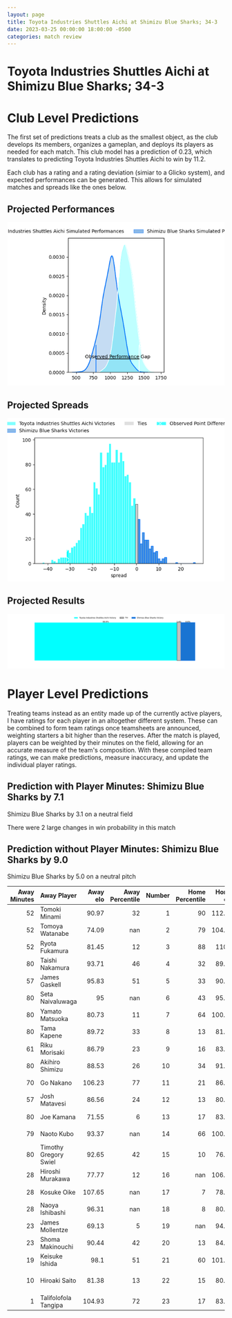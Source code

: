 ```yaml
---  
layout: page  
title: Toyota Industries Shuttles Aichi at Shimizu Blue Sharks; 34-3  
date: 2023-03-25 00:00:00 18:00:00 -0500  
categories: match review  
---
```

# Toyota Industries Shuttles Aichi at Shimizu Blue Sharks; 34-3

# Club Level Predictions


The first set of predictions treats a club as the smallest object, as the club develops its members, organizes a gameplan, and deploys its players as needed for each match. This club model has a prediction of 0.23, which translates to predicting Toyota Industries Shuttles Aichi to win by 11.2.

Each club has a rating and a rating deviation (simiar to a Glicko system), and expected performances can be generated. This allows for simulated matches and spreads like the ones below.
## Projected Performances


![Projected Performances](plots/performances_2023-03-25-ShimizuBlueSharks-ToyotaIndustriesShuttlesAichi.png)
## Projected Spreads


![Projected Spreads](plots/spreads_2023-03-25-ShimizuBlueSharks-ToyotaIndustriesShuttlesAichi.png)
## Projected Results


![Projected Results](plots/resultbar_2023-03-25-ShimizuBlueSharks-ToyotaIndustriesShuttlesAichi.png)
# Player Level Predictions


Treating teams instead as an entity made up of the currently active players, I have ratings for each player in an altogether different system. These can be combined to form team ratings once teamsheets are announced, weighting starters a bit higher than the reserves. After the match is played, players can be weighted by their minutes on the field, allowing for an accurate measure of the team's composition. With these compiled team ratings, we can make predictions, measure inaccuracy, and update the individual player ratings.
## Prediction with Player Minutes: Shimizu Blue Sharks by 7.1


Shimizu Blue Sharks by 3.1 on a neutral field

There were 2 large changes in win probability in this match
## Prediction without Player Minutes: Shimizu Blue Sharks by 9.0


Shimizu Blue Sharks by 5.0 on a neutral pitch



|   Away Minutes | Away Player           |   Away elo |   Away Percentile |   Number |   Home Percentile |   Home elo | Home Player             |   Home Minutes |
|---------------:|:----------------------|-----------:|------------------:|---------:|------------------:|-----------:|:------------------------|---------------:|
|             52 | Tomoki Minami         |      90.97 |                32 |        1 |                90 |     112.88 | Fumiyake Mato           |             40 |
|             52 | Tomoya Watanabe       |      74.09 |               nan |        2 |                79 |     104.76 | Naomichi Tatekawa       |             57 |
|             52 | Ryota Fukamura        |      81.45 |                12 |        3 |                88 |     110.6  | Kazuki Kanazawa         |             40 |
|             80 | Taishi Nakamura       |      93.71 |                46 |        4 |                32 |      89.54 | Tetsunori Osaki         |             80 |
|             57 | James Gaskell         |      95.83 |                51 |        5 |                33 |      90.77 | Thomas Nowlan           |              8 |
|             80 | Seta Naivaluwaga      |      95    |               nan |        6 |                43 |      95.87 | Koudai Takahashi        |             80 |
|             80 | Yamato Matsuoka       |      80.73 |                11 |        7 |                64 |     100.23 | Ginjiro Hase            |             71 |
|             80 | Tama Kapene           |      89.72 |                33 |        8 |                13 |      81.47 | Murphy Taramai          |             80 |
|             61 | Riku Morisaki         |      86.79 |                23 |        9 |                16 |      83.37 | Kayne Hammington        |             61 |
|             80 | Akihiro Shimizu       |      88.53 |                26 |       10 |                34 |      91.06 | Soichiro Kuwata         |             40 |
|             70 | Go Nakano             |     106.23 |                77 |       11 |                21 |      86.12 | Shuhei Sasaki           |             80 |
|             57 | Josh Matavesi         |      86.56 |                24 |       12 |                13 |      80.73 | Orbyn Leger             |             80 |
|             80 | Joe Kamana            |      71.55 |                 6 |       13 |                17 |      83.57 | Michael Va'a Toloke     |             80 |
|             79 | Naoto Kubo            |      93.37 |               nan |       14 |                66 |     100.98 | Usa Baleilautoka        |             61 |
|             80 | Timothy Gregory Swiel |      92.65 |                42 |       15 |                10 |      76.52 | Tatsuhiro Ozaki         |             80 |
|             28 | Hiroshi Murakawa      |      77.77 |                12 |       16 |               nan |     106.75 | Minato Goto             |             72 |
|             28 | Kosuke Oike           |     107.65 |               nan |       17 |                 7 |      78.21 | Daiki Shimura           |             40 |
|             28 | Naoya Ishibashi       |      96.31 |               nan |       18 |                 8 |      80.28 | Ryota Saitou            |             40 |
|             23 | James Mollentze       |      69.13 |                 5 |       19 |               nan |      94.02 | John Ben Kotze          |             40 |
|             23 | Shoma Makinouchi      |      90.44 |                42 |       20 |                13 |      84.77 | Kaito Tamori            |             23 |
|             19 | Keisuke Ishida        |      98.1  |                51 |       21 |                60 |     101.34 | Kenji Harada            |             19 |
|             10 | Hiroaki Saito         |      81.38 |                13 |       22 |                15 |      80.39 | Coenraad George van Wyk |             19 |
|              1 | Talifolofola Tangipa  |     104.93 |                72 |       23 |                17 |      83.69 | Ryo Sato                |              9 |

